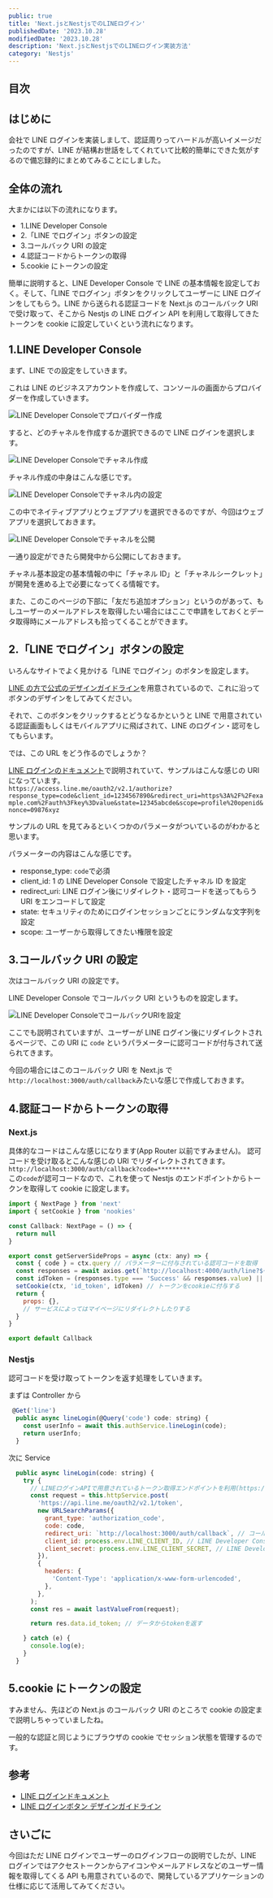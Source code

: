 ```yaml
---
public: true
title: 'Next.jsとNestjsでのLINEログイン'
publishedDate: '2023.10.28'
modifiedDate: '2023.10.28'
description: 'Next.jsとNestjsでのLINEログイン実装方法'
category: 'Nestjs'
---
```


## 目次

## はじめに

会社で LINE ログインを実装しまして、認証周りってハードルが高いイメージだったのですが、LINE が結構お世話をしてくれていて比較的簡単にできた気がするので備忘録的にまとめてみることにしました。

## 全体の流れ

大まかには以下の流れになります。

- 1.LINE Developer Console
- 2.「LINE でログイン」ボタンの設定
- 3.コールバック URI の設定
- 4.認証コードからトークンの取得
- 5.cookie にトークンの設定

簡単に説明すると、LINE Developer Console で LINE の基本情報を設定しておく。そして、「LINE でログイン」ボタンをクリックしてユーザーに LINE ログインをしてもらう。LINE から送られる認証コードを Next.js のコールバック URI で受け取って、そこから Nestjs の LINE ログイン API を利用して取得してきたトークンを cookie に設定していくという流れになります。

## 1.LINE Developer Console

まず、LINE での設定をしていきます。

これは LINE のビジネスアカウントを作成して、コンソールの画面からプロバイダーを作成していきます。

![LINE Developer Consoleでプロバイダー作成](/asset/img/post/41_1.jpg)

すると、どのチャネルを作成するか選択できるので LINE ログインを選択します。

![LINE Developer Consoleでチャネル作成](/asset/img/post/41_2.jpg)

チャネル作成の中身はこんな感じです。

![LINE Developer Consoleでチャネル内の設定](/asset/img/post/41_3.jpg)

この中でネイティブアプリとウェブアプリを選択できるのですが、今回はウェブアプリを選択しておきます。

![LINE Developer Consoleでチャネルを公開](/asset/img/post/41_4.jpg)

一通り設定ができたら開発中から公開にしておきます。

チャネル基本設定の基本情報の中に「チャネル ID」と「チャネルシークレット」が開発を進める上で必要になってくる情報です。

また、このこのページの下部に「友だち追加オプション」というのがあって、もしユーザーのメールアドレスを取得したい場合にはここで申請をしておくとデータ取得時にメールアドレスも拾ってくることができます。

## 2.「LINE でログイン」ボタンの設定

いろんなサイトでよく見かける「LINE でログイン」のボタンを設定します。

[LINE の方で公式のデザインガイドライン](https://developers.line.biz/ja/docs/line-login/login-button/)を用意されているので、これに沿ってボタンのデザインをしてみてください。

それで、このボタンをクリックするとどうなるかというと LINE で用意されている認証画面もしくはモバイルアプリに飛ばされて、LINE のログイン・認可をしてもらいます。

では、この URL をどう作るのでしょうか？

[LINE ログインのドキュメント](https://developers.line.biz/ja/docs/line-login/integrate-line-login/#making-an-authorization-request)で説明されていて、サンプルはこんな感じの URI になっています。  
`https://access.line.me/oauth2/v2.1/authorize?response_type=code&client_id=1234567890&redirect_uri=https%3A%2F%2Fexample.com%2Fauth%3Fkey%3Dvalue&state=12345abcde&scope=profile%20openid&nonce=09876xyz`

サンプルの URL を見てみるといくつかのパラメータがついているのがわかると思います。

パラメーターの内容はこんな感じです。

- response_type: `code`で必須
- client_id: 1 の LINE Developer Console で設定したチャネル ID を設定
- redirect_uri: LINE ログイン後にリダイレクト・認可コードを送ってもらう URI をエンコードして設定
- state: セキュリティのためにログインセッションごとにランダムな文字列を設定
- scope: ユーザーから取得してきたい権限を設定

## 3.コールバック URI の設定

次はコールバック URI の設定です。

LINE Developer Console でコールバック URI というものを設定します。

![LINE Developer ConsoleでコールバックURIを設定](/asset/img/post/41_5.jpg)

ここでも説明されていますが、ユーザーが LINE ログイン後にリダイレクトされるページで、この URI に `code` というパラメーターに認可コードが付与されて送られてきます。

今回の場合にはこのコールバック URI を Next.js で`http://localhost:3000/auth/callback`みたいな感じで作成しておきます。

## 4.認証コードからトークンの取得

### Next.js

具体的なコードはこんな感じになります(App Router 以前ですみません)。
認可コードを受け取るとこんな感じの URI でリダイレクトされてきます。
`http://localhost:3000/auth/callback?code=*********`  
この`code`が認可コードなので、これを使って Nestjs のエンドポイントからトークンを取得して cookie に設定します。

```jsx
import { NextPage } from 'next'
import { setCookie } from 'nookies'

const Callback: NextPage = () => {
  return null
}

export const getServerSideProps = async (ctx: any) => {
  const { code } = ctx.query // パラメーターに付与されている認可コードを取得
  const responses = await axios.get(`http://localhost:4000/auth/line?${code}`) // Nest.jsのエンドポイントに認可コードを送る
  const idToken = (responses.type === 'Success' && responses.value) || '' // トークンを取得する
  setCookie(ctx, 'id_token', idToken) // トークンをcookieに付与する
  return {
    props: {},
    // サービスによってはマイページにリダイレクトしたりする
  }
}

export default Callback
```

### Nestjs

認可コードを受け取ってトークンを返す処理をしていきます。

まずは Controller から

```jsx
 @Get('line')
  public async lineLogin(@Query('code') code: string) {
    const userInfo = await this.authService.lineLogin(code);
    return userInfo;
  }
```

次に Service

```jsx
  public async lineLogin(code: string) {
    try {
      // LINEログインAPIで用意されているトークン取得エンドポイントを利用(https://developers.line.biz/ja/docs/line-login/integrate-line-login/#get-access-token)
      const request = this.httpService.post(
        'https://api.line.me/oauth2/v2.1/token',
        new URLSearchParams({
          grant_type: 'authorization_code',
          code: code,
          redirect_uri: `http://localhost:3000/auth/callback`, // コールバックURI
          client_id: process.env.LINE_CLIENT_ID, // LINE Developer ConsoleのチャネルID
          client_secret: process.env.LINE_CLIENT_SECRET, // LINE Developer ConsoleのチャネルSecret
        }),
        {
          headers: {
            'Content-Type': 'application/x-www-form-urlencoded',
          },
        },
      );
      const res = await lastValueFrom(request);

      return res.data.id_token; // データからtokenを返す

    } catch (e) {
      console.log(e);
    }
  }
```

## 5.cookie にトークンの設定

すみません、先ほどの Next.js のコールバック URI のところで cookie の設定まで説明しちゃっていましたね。

一般的な認証と同じようにブラウザの cookie でセッション状態を管理するのです。

## 参考

- [LINE ログインドキュメント](https://developers.line.biz/ja/docs/line-login/integrate-line-login/)
- [LINE ログインボタン デザインガイドライン](https://developers.line.biz/ja/docs/line-login/login-button/)

## さいごに

今回はただ LINE ログインでユーザーのログインフローの説明でしたが、LINE ログインではアクセストークンからアイコンやメールアドレスなどのユーザー情報を取得してくる API も用意されているので、開発しているアプリケーションの仕様に応じて活用してみてください。

